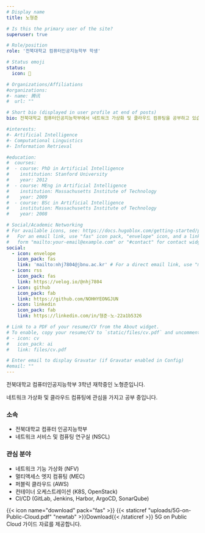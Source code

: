 ```yaml
---
# Display name
title: 노형준

# Is this the primary user of the site?
superuser: true

# Role/position
role: '전북대학교 컴퓨터인공지능학부 학생'

# Status emoji
status:
  icon: 🏫

# Organizations/Affiliations
#organizations:
#- name: 腾讯
#  url: ""

# Short bio (displayed in user profile at end of posts)
bio: 전북대학교 컴퓨터인공지능학부에서 네트워크 가상화 및 클라우드 컴퓨팅을 공부하고 있습니다.

#interests:
#- Artificial Intelligence
#- Computational Linguistics
#- Information Retrieval

#education:
#  courses:
#  - course: PhD in Artificial Intelligence
#    institution: Stanford University
#    year: 2012
#  - course: MEng in Artificial Intelligence
#    institution: Massachusetts Institute of Technology
#    year: 2009
#  - course: BSc in Artificial Intelligence
#    institution: Massachusetts Institute of Technology
#    year: 2008

# Social/Academic Networking
# For available icons, see: https://docs.hugoblox.com/getting-started/page-builder/#icons
#   For an email link, use "fas" icon pack, "envelope" icon, and a link in the
#   form "mailto:your-email@example.com" or "#contact" for contact widget.
social:
  - icon: envelope
    icon_pack: fas
    link: 'mailto:nhj7804@jbnu.ac.kr' # For a direct email link, use "mailto:test@example.org".
  - icon: rss
    icon_pack: fas
    link: https://velog.io/@nhj7804
  - icon: github
    icon_pack: fab
    link: https://github.com/NOHHYEONGJUN
  - icon: linkedin
    icon_pack: fab
    link: https://linkedin.com/in/형준-노-22a1b5326

# Link to a PDF of your resume/CV from the About widget.
# To enable, copy your resume/CV to `static/files/cv.pdf` and uncomment the lines below.
# - icon: cv
#   icon_pack: ai
#   link: files/cv.pdf

# Enter email to display Gravatar (if Gravatar enabled in Config)
#email: ""
---
```




전북대학교 컴퓨터인공지능학부 3학년 재학중인 노형준입니다.

네트워크 가상화 및 클라우드 컴퓨팅에 관심을 가지고 공부 중입니다.

### <i class="fas fa-university"></i> 소속
- 전북대학교 컴퓨터 인공지능학부
- 네트워크 서비스 및 컴퓨팅 연구실 (NSCL)

### <i class="fas fa-laptop-code"></i> 관심 분야
- 네트워크 기능 가상화 (NFV)
- 멀티액세스 엣지 컴퓨팅 (MEC)
- 퍼블릭 클라우드 (AWS)
- 컨테이너 오케스트레이션 (K8S, OpenStack)
- CI/CD (GitLab, Jenkins, Harbor, ArgoCD, SonarQube)


{{< icon name="download" pack="fas" >}} {{< staticref "uploads/5G-on-Public-Cloud.pdf" "newtab" >}}Download{{< /staticref >}} 5G on Public Cloud 가이드 자료를 제공합니다.

<div style="margin-bottom: 100px;"></div>
